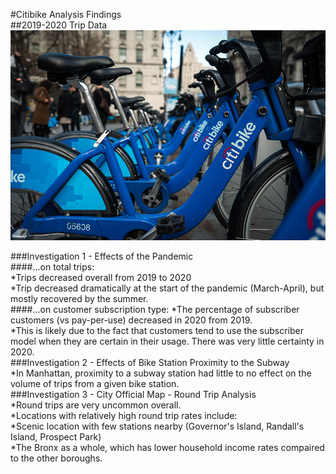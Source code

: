 #Citibike Analysis Findings<br>
##2019-2020 Trip Data<br>
![images/header_image.jpg](images/header_image.jpg)

###Investigation 1 - Effects of the Pandemic<br>
####...on total trips:<br>
*Trips decreased overall from 2019 to 2020<br>
*Trip decreased dramatically at the start of the pandemic (March-April), but mostly recovered by the summer.<br>
####...on customer subscription type:
*The percentage of subscriber customers (vs pay-per-use) decreased in 2020 from 2019.<br>
*This is likely due to the fact that customers tend to use the subscriber model when they are certain in their usage. There was very little certainty in 2020.<br>
###Investigation 2 - Effects of Bike Station Proximity to the Subway<br>
*In Manhattan, proximity to a subway station had little to no effect on the volume of trips from a given bike station.<br>
###Investigation 3 - City Official Map - Round Trip Analysis<br>
*Round trips are very uncommon overall.<br>
*Locations with relatively high round trip rates include:<br>
   *Scenic location with few stations nearby (Governor's Island, Randall's Island, Prospect Park)<br>
   *The Bronx as a whole, which has lower household income rates compaired to the other boroughs.<br>
